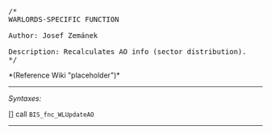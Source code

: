 <pre>/*
WARLORDS-SPECIFIC FUNCTION

Author: Josef Zemánek

Description: Recalculates AO info (sector distribution).
*/</pre>*(Reference Wiki "placeholder")*<!-- Remove this after fill-in -->


---
*Syntaxes:*

[] call `BIS_fnc_WLUpdateAO`

---
